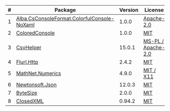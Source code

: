  | #  | Package                                                                                                  | Version  | License                                                                                   | 
 | -- | -------------------------------------------------------------------------------------------------------- | -------- | ----------------------------------------------------------------------------------------- | 
 | 1  | [Alba.CsConsoleFormat.ColorfulConsole-NoXaml](https://github.com/Athari/CsConsoleFormat)                 | 1.0.0    | [Apache-2.0](https://github.com/Athari/CsConsoleFormat/blob/master/License.md)            | 
 | 2  | [ColoredConsole](https://github.com/colored-console/colored-console)                                     | 1.0.0    | [MIT](https://github.com/colored-console/colored-console/blob/dev/license.txt)            | 
 | 3  | [CsvHelper](https://joshclose.github.io/CsvHelper/)                                                      | 15.0.1   | [MS-PL / Apache-2.0](https://licenses.nuget.org/MS-PL%20OR%20Apache-2.0)                  | 
 | 4  | [Flurl.Http](https://flurl.dev/)                                                                         | 2.4.2    | [MIT](https://licenses.nuget.org/MIT)                                                     | 
 | 5  | [MathNet.Numerics](https://numerics.mathdotnet.com/)                                                     | 4.9.0    | [MIT / X11](https://numerics.mathdotnet.com/License.html)                                 | 
 | 6  | [Newtonsoft.Json](https://www.newtonsoft.com/json)                                                       | 12.0.3   | [MIT](https://licenses.nuget.org/MIT)                                                     | 
 | 7  | [ByteSize](https://github.com/omar/ByteSize)                                                             | 2.0.0    | [MIT](https://licenses.nuget.org/MIT)                                                     | 
 | 8  | [ClosedXML](https://github.com/ClosedXML/ClosedXML)                                                      | 0.94.2   | [MIT](https://licenses.nuget.org/MIT)                                                     | 

